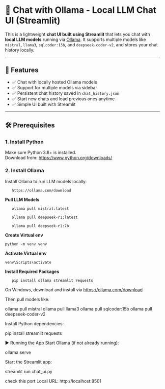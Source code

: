 # 💬 Chat with Ollama - Local LLM Chat UI (Streamlit)

This is a lightweight **chat UI built using Streamlit** that lets you chat with **local LLM models** running via [Ollama](https://ollama.com/). It supports multiple models like `mistral`, `llama3`, `sqlcoder:15b`, and `deepseek-coder-v2`, and stores your chat history locally.

---

## 🚀 Features

- ✅ Chat with locally hosted Ollama models
- ✅ Support for multiple models via sidebar
- ✅ Persistent chat history saved in `chat_history.json`
- ✅ Start new chats and load previous ones anytime
- ✅ Simple UI built with Streamlit

---

## 🛠 Prerequisites

### 1. Install Python
Make sure Python 3.8+ is installed.  
Download from: https://www.python.org/downloads/

### 2. Install Ollama
Install Ollama to run LLM models locally:

       https://ollama.com/download



**Pull LLM Models**

       ollama pull mistral:latest
       
       ollama pull deepseek-r1:latest
       
       ollama pull deepseek-r1:7b

       
**Create Virtual env**


    python -m venv venv


**Activate Virtual env**


    venv\Scripts\activate


**Install Required Packages**


       pip install ollama streamlit requests



On Windows, download and install via https://ollama.com/download

Then pull models like:

ollama pull mistral
ollama pull llama3
ollama pull sqlcoder:15b
ollama pull deepseek-coder-v2



Install Python dependencies:


pip install streamlit requests




▶️ Running the App
Start Ollama (if not already running):

ollama serve

Start the Streamlit app:


streamlit run chat_ui.py

 check  this port
 Local URL: http://localhost:8501


